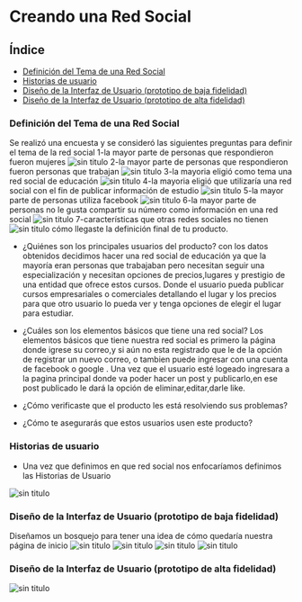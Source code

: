# Creando una Red Social

## Índice

* [Definición del Tema de una Red Social](#Definición-del-Tema-de-una-Red-Social)
* [Historias de usuario](#Historias-de-usuario)
* [Diseño de la Interfaz de Usuario (prototipo de baja fidelidad)](#Diseño-de-la-Interfaz-de-Usuario-(prototipo-de-baja-fidelidad))
* [Diseño de la Interfaz de Usuario (prototipo de alta fidelidad)](#Diseño-de-la-Interfaz-de-Usuario-(prototipo-de-alta-fidelidad))




### Definición del Tema de una Red Social
Se realizó una encuesta y se consideró las siguientes preguntas para definir el tema de la red social
1-la mayor parte de personas que respondieron fueron mujeres
![sin titulo](img/encuest1.PNG)
2-la mayor parte de personas que respondieron fueron personas que trabajan
![sin titulo](img/encuest2.PNG)
3-la mayoria eligió como tema una red social de educación
![sin titulo](img/encuest3.PNG)
4-la mayoria eligió que utilizaría una red social con el fin de publicar información de estudio
![sin titulo](img/encuest4.PNG)
5-la mayor parte de personas utiliza facebook
![sin titulo](img/encuest5.PNG)
6-la mayor parte de personas no le gusta compartir su número como información en una red social
![sin titulo](img/encuest6.PNG)
7-características que otras redes sociales no tienen
![sin titulo](img/encuest7.PNG)
 cómo llegaste  la definición final de tu producto.

* ¿Quiénes son los principales usuarios del producto?  con los datos obtenidos decidimos hacer una red social de educación ya que la mayoría eran personas que trabajaban pero necesitan seguir una especialización y necesitan opciones de precios,lugares y prestigio de una entidad que ofrece estos cursos. Donde el usuario pueda publicar cursos empresariales o comerciales detallando el lugar y los precios para que otro usuario lo pueda ver y tenga opciones de elegir el lugar para estudiar.
* ¿Cuáles son los elementos básicos que tiene una red social? Los elementos básicos que tiene nuestra red social es primero la página donde igrese su correo,y si aún no esta registrado que le de la opción de registrar un nuevo correo, o tambien puede ingresar con una cuenta de facebook o google . Una vez que el usuario esté logeado ingresara a la pagina principal donde va poder hacer un post y publicarlo,en ese post publicado le dará la opción de eliminar,editar,darle like.

* ¿Cómo verificaste que el producto les está resolviendo sus problemas?
* ¿Cómo te asegurarás que estos usuarios usen este producto?

### Historias de usuario

* Una vez que definimos en que red social nos enfocaríamos definimos las Historias de
Usuario 

![sin titulo](img/historias.jpeg)

### Diseño de la Interfaz de Usuario (prototipo de baja fidelidad)

Diseñamos un bosquejo para tener una idea de cómo quedaría nuestra página de inicio
![sin titulo](img/prototipo-1.jpeg)
![sin titulo](img/prototipo-2.jpeg)
![sin titulo](img/prototipo-3.jpeg)
![sin titulo](img/prototipo-4.jpeg)

### Diseño de la Interfaz de Usuario (prototipo de alta fidelidad)
![sin titulo](img/figma.PNG)

